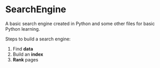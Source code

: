# SearchEngine
A basic search engine created in Python and some other files for basic Python learning.

Steps to build a search engine:

1. Find **data**
2. Build an **index**
3. **Rank** pages
